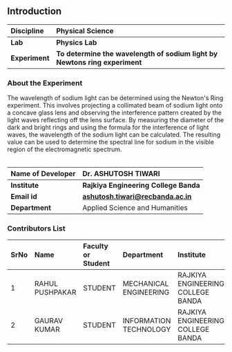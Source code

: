## Introduction


<b>Discipline | <b>Physical Science
:--|:--|
<b> Lab | <b> Physics Lab
<b> Experiment|   <b>  To determine the wavelength of sodium light by Newtons ring experiment

### About the Experiment 

The wavelength of sodium light can be determined using the Newton's Ring experiment. This involves projecting a collimated beam of sodium light onto a concave glass lens and observing the interference pattern created by the light waves reflecting off the lens surface. By measuring the diameter of the dark and bright rings and using the formula for the interference of light waves, the wavelength of the sodium light can be calculated. The resulting value can be used to determine the spectral line for sodium in the visible region of the electromagnetic spectrum.<br><br>

<b>Name of Developer | <b>  Dr. ASHUTOSH TIWARI 
:--|:--|
<b> Institute | <b> Rajkiya Engineering College Banda 
<b> Email id|     <b> ashutosh.tiwari@recbanda.ac.in
<b> Department | Applied Science and Humanities

### Contributors List

SrNo | Name | Faculty or Student | Department| Institute | Email id
:--|:--|:--|:--|:--|:--|
1 | RAHUL PUSHPAKAR | STUDENT	 | MECHANICAL ENGINEERING | RAJKIYA ENGINEERING COLLEGE BANDA	 | rahulpushpker@gmail.com
2 | GAURAV KUMAR | STUDENT	 | INFORMATION TECHNOLOGY | RAJKIYA ENGINEERING COLLEGE BANDA	 | gaurav182005@gmail.com
